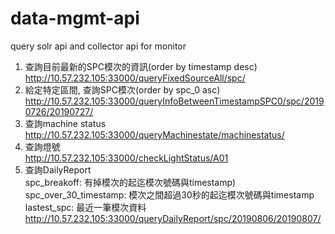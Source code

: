 # data-mgmt-api

query solr api and collector api for monitor  

1. 查詢目前最新的SPC模次的資訊(order by timestamp desc)  
http://10.57.232.105:33000/queryFixedSourceAll/spc/  
2. 給定特定區間, 查詢SPC模次(order by spc_0 asc)  
http://10.57.232.105:33000/queryInfoBetweenTimestampSPC0/spc/20190726/20190727/  
3. 查詢machine status  
http://10.57.232.105:33000/queryMachinestate/machinestatus/  
4. 查詢燈號  
http://10.57.232.105:33000/checkLightStatus/A01  
5. 查詢DailyReport  
spc_breakoff: 有掉模次的起迄模次號碼與timestamp)  
spc_over_30_timestamp: 模次之間超過30秒的起迄模次號碼與timestamp  
lastest_spc: 最近一筆模次資料  
http://10.57.232.105:33000/queryDailyReport/spc/20190806/20190807/  

